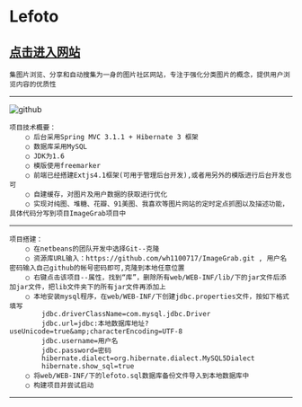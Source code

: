 Lefoto
=====
[点击进入网站](http://www.lefoto.me)
------
    集图片浏览、分享和自动搜集为一身的图片社区网站，专注于强化分类图片的概念，提供用户浏览内容的优质性
------

![github](https://raw.github.com/wh1100717/lefoto/master/web/resource/images/intro/website.png) 

    项目技术概要：
        ○ 后台采用Spring MVC 3.1.1 + Hibernate 3 框架
        ○ 数据库采用MySQL
        ○ JDK为1.6
        ○ 模版使用freemarker
        ○ 前端已经搭建Extjs4.1框架(可用于管理后台开发),或者用另外的模版进行后台开发也可
        ○ 自建缓存，对图片及用户数据的获取进行优化
        ○ 实现对纯图、堆糖、花瓣、91美图、我喜欢等图片网站的定时定点抓图以及描述功能，具体代码分写到项目ImageGrab项目中 
------
    项目搭建：
        ○ 在netbeans的团队开发中选择Git--克隆
        ○ 资源库URL输入：https://github.com/wh1100717/ImageGrab.git , 用户名密码输入自己github的帐号密码即可,克隆到本地任意位置
        ○ 右键点击该项目--属性，找到“库”，删除所有web/WEB-INF/lib/下的jar文件后添加jar文件，把lib文件夹下的所有jar文件再添加上
        ○ 本地安装mysql程序，在web/WEB-INF/下创建jdbc.properties文件，按如下格式填写
            jdbc.driverClassName=com.mysql.jdbc.Driver
            jdbc.url=jdbc:本地数据库地址?useUnicode=true&amp;characterEncoding=UTF-8
            jdbc.username=用户名
            jdbc.password=密码
            hibernate.dialect=org.hibernate.dialect.MySQL5Dialect
            hibernate.show_sql=true
        ○ 将web/WEB-INF/下的lefoto.sql数据库备份文件导入到本地数据库中
        ○ 构建项目并尝试启动 
------
